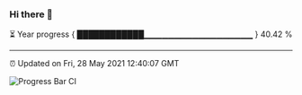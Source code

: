 ### Hi there 👋

⏳ Year progress { ████████████▁▁▁▁▁▁▁▁▁▁▁▁▁▁▁▁▁▁ } 40.42 %

---

⏰ Updated on Fri, 28 May 2021 12:40:07 GMT

![Progress Bar CI](https://github.com/liununu/liununu/workflows/Progress%20Bar%20CI/badge.svg)
